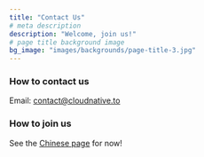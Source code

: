 ```yaml
---
title: "Contact Us"
# meta description
description: "Welcome, join us!"
# page title background image
bg_image: "images/backgrounds/page-title-3.jpg"
---
```


### How to contact us

Email: [contact@cloudnative.to](mailto:contact@cloudnative.to)

### How to join us

See the [Chinese page](/zh) for now!
